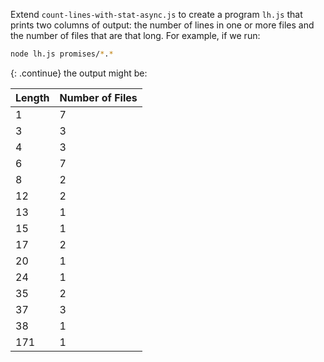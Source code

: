 Extend `count-lines-with-stat-async.js` to create a program `lh.js`
that prints two columns of output:
the number of lines in one or more files
and the number of files that are that long.
For example,
if we run:

```sh
node lh.js promises/*.*
```

{: .continue}
the output might be:

| Length | Number of Files |
| ------ | --------------- |
|      1 |               7 |
|      3 |               3 |
|      4 |               3 |
|      6 |               7 |
|      8 |               2 |
|     12 |               2 |
|     13 |               1 |
|     15 |               1 |
|     17 |               2 |
|     20 |               1 |
|     24 |               1 |
|     35 |               2 |
|     37 |               3 |
|     38 |               1 |
|    171 |               1 |
